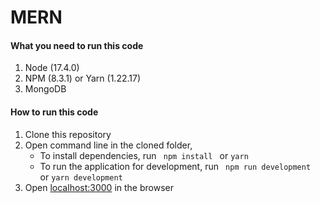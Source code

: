 # MERN 



#### What you need to run this code
1. Node (17.4.0)
2. NPM (8.3.1) or Yarn (1.22.17)
3. MongoDB


####  How to run this code
1. Clone this repository
2. Open command line in the cloned folder, 
   - To install dependencies, run ```  npm install  ``` or ``` yarn ```
   - To run the application for development, run ```  npm run development  ``` or ``` yarn development ```
4. Open [localhost:3000](http://localhost:3000/) in the browser
 
